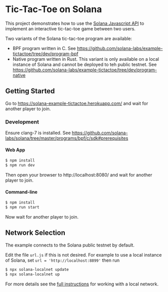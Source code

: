 # Tic-Tac-Toe on Solana

This project demonstrates how to use the [Solana Javascript API](https://github.com/solana-labs/solana-web3.js)
to implement an interactive tic-tac-toe game between two users.

Two variants of the Solana tic-tac-toe program are available:
* BPF program written in C. See https://github.com/solana-labs/example-tictactoe/tree/dev/program-bpf
* Native program written in Rust.  This variant is only available on a local
  instance of Solana and cannot be deployed to teh public testnet.  See https://github.com/solana-labs/example-tictactoe/tree/dev/program-native

## Getting Started
Go to https://solana-example-tictactoe.herokuapp.com/ and wait for another player to join.

### Development

Ensure clang-7 is installed.  See https://github.com/solana-labs/solana/tree/master/programs/bpf/c/sdk#prerequisites

#### Web App
```sh
$ npm install
$ npm run dev
```

Then open your browser to http://localhost:8080/ and wait for another player to join.

#### Command-line
```sh
$ npm install
$ npm run start
```

Now wait for another player to join.

## Network Selection
The example connects to the Solana public testnet by default.

Edit the file `url.js` if this is not desired.  For example to use a local
instance of Solana, set
`url = 'http://localhost:8899'` then run
```bash
$ npx solana-localnet update
$ npx solana-localnet up
```
For more details see the [full instructions](https://github.com/solana-labs/solana-web3.js#local-network)
for working with a local network.
